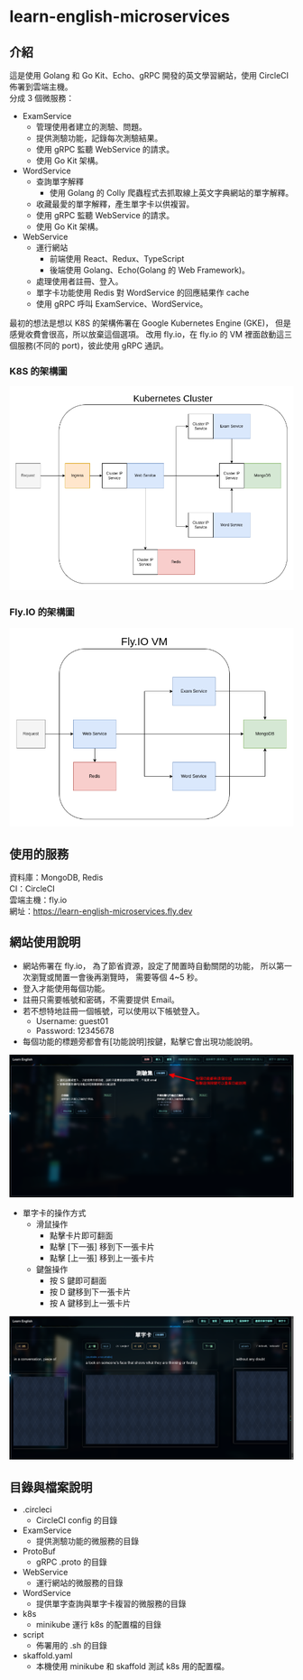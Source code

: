 # learn-english-microservices

## 介紹

這是使用 Golang 和 Go Kit、Echo、gRPC 開發的英文學習網站，使用 CircleCI 佈署到雲端主機。\
分成 3 個微服務：

- ExamService
  - 管理使用者建立的測驗、問題。
  - 提供測驗功能，記錄每次測驗結果。
  - 使用 gRPC 監聽 WebService 的請求。
  - 使用 Go Kit 架構。
- WordService
  - 查詢單字解釋
    - 使用 Golang 的 Colly 爬蟲程式去抓取線上英文字典網站的單字解釋。
  - 收藏最愛的單字解釋，產生單字卡以供複習。
  - 使用 gRPC 監聽 WebService 的請求。
  - 使用 Go Kit 架構。
- WebService
  - 運行網站
    - 前端使用 React、Redux、TypeScript
    - 後端使用 Golang、Echo(Golang 的 Web Framework)。
  - 處理使用者註冊、登入。
  - 單字卡功能使用 Redis 對 WordService 的回應結果作 cache
  - 使用 gRPC 呼叫 ExamService、WordService。

最初的想法是想以 K8S 的架構佈署在 Google Kubernetes Engine (GKE)，
但是感覺收費會很高，所以放棄這個選項。
改用 fly.io，在 fly.io 的 VM 裡面啟動這三個服務(不同的 port)，彼此使用 gRPC 通訊。

### K8S 的架構圖

![Alt text](image/%E7%B6%B2%E7%AB%99%E6%9C%8D%E5%8B%99%E6%9E%B6%E6%A7%8B_K8S.png?raw=true "網站服務架構_K8S.png")

### Fly.IO 的架構圖

![Alt text](image/%E7%B6%B2%E7%AB%99%E6%9C%8D%E5%8B%99%E6%9E%B6%E6%A7%8B_FlyIO.png?raw=true "網站服務架構_FlyIO.png")

## 使用的服務

資料庫：MongoDB, Redis\
CI：CircleCI\
雲端主機：fly.io\
網址：https://learn-english-microservices.fly.dev

## 網站使用說明

- 網站佈署在 fly.io，
  為了節省資源，設定了閒置時自動關閉的功能，
  所以第一次瀏覽或閒置一會後再瀏覽時，
  需要等個 4~5 秒。
- 登入才能使用每個功能。
- 註冊只需要帳號和密碼，不需要提供 Email。
- 若不想特地註冊一個帳號，可以使用以下帳號登入。
  - Username: guest01
  - Password: 12345678
- 每個功能的標題旁都會有\[功能說明\]按鍵，點擊它會出現功能說明。

![Alt text](image/home.png?raw=true "Home")

- 單字卡的操作方式
  - 滑鼠操作
    - 點擊卡片即可翻面
    - 點擊 \[下一張\] 移到下一張卡片
    - 點擊 \[上一張\] 移到上一張卡片
  - 鍵盤操作
    - 按 S 鍵即可翻面
    - 按 D 鍵移到下一張卡片
    - 按 A 鍵移到上一張卡片

![Alt text](image/word-card.png?raw=true "Word Card")

## 目錄與檔案說明

- .circleci
  - CircleCI config 的目錄
- ExamService
  - 提供測驗功能的微服務的目錄
- ProtoBuf
  - gRPC .proto 的目錄
- WebService
  - 運行網站的微服務的目錄
- WordService
  - 提供單字查詢與單字卡複習的微服務的目錄
- k8s
  - minikube 運行 k8s 的配置檔的目錄
- script
  - 佈署用的 .sh 的目錄
- skaffold.yaml
  - 本機使用 minikube 和 skaffold 測試 k8s 用的配置檔。
